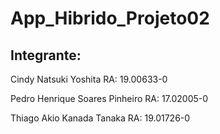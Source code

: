 # App_Hibrido_Projeto02

## Integrante:
Cindy Natsuki Yoshita RA: 19.00633-0

Pedro Henrique Soares Pinheiro RA: 17.02005-0

Thiago Akio Kanada Tanaka RA: 19.01726-0
